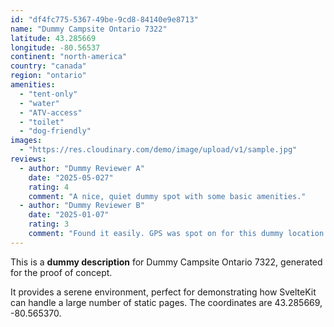 ```yaml
---
id: "df4fc775-5367-49be-9cd8-84140e9e8713"
name: "Dummy Campsite Ontario 7322"
latitude: 43.285669
longitude: -80.56537
continent: "north-america"
country: "canada"
region: "ontario"
amenities:
  - "tent-only"
  - "water"
  - "ATV-access"
  - "toilet"
  - "dog-friendly"
images:
  - "https://res.cloudinary.com/demo/image/upload/v1/sample.jpg"
reviews:
  - author: "Dummy Reviewer A"
    date: "2025-05-027"
    rating: 4
    comment: "A nice, quiet dummy spot with some basic amenities."
  - author: "Dummy Reviewer B"
    date: "2025-01-07"
    rating: 3
    comment: "Found it easily. GPS was spot on for this dummy location."
---
```


This is a **dummy description** for Dummy Campsite Ontario 7322, generated for the proof of concept.

It provides a serene environment, perfect for demonstrating how SvelteKit can handle a large number of static pages. The coordinates are 43.285669, -80.565370.
